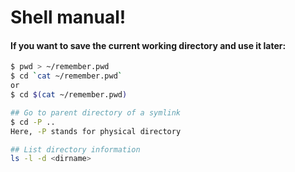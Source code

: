 # Shell manual!
#### If you want to save the current working directory and use it later:
```sh
$ pwd > ~/remember.pwd
$ cd `cat ~/remember.pwd`
or
$ cd $(cat ~/remember.pwd)

## Go to parent directory of a symlink
$ cd -P .. 
Here, -P stands for physical directory

## List directory information
ls -l -d <dirname>
